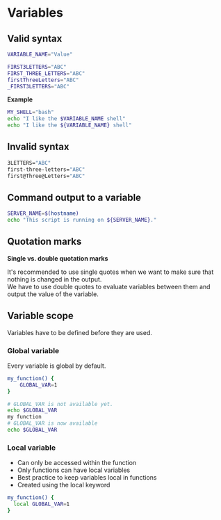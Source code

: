 # Variables

## Valid syntax

```sh
VARIABLE_NAME="Value"
```

```sh
FIRST3LETTERS="ABC"
FIRST_THREE_LETTERS="ABC"
firstThreeLetters="ABC"
_FIRST3LETTERS="ABC"
```

**Example**

```sh
MY_SHELL="bash"
echo "I like the $VARIABLE_NAME shell"
echo "I like the ${VARIABLE_NAME} shell"
```

## Invalid syntax

```sh
3LETTERS="ABC"
first-three-letters="ABC"
first@Three@Letters="ABC"
```

## Command output to a variable

```sh
SERVER_NAME=$(hostname)
echo "This script is running on ${SERVER_NAME}."
```

## Quotation marks

**Single vs. double quotation marks**

It's recommended to use single quotes when we want to make sure that nothing is changed in the output.<br>
We have to use double quotes to evaluate variables between them and output the value of the variable.

## Variable scope

Variables have to be defined before they are used.

### Global variable

Every variable is global by default.

```sh
my_function() {
	GLOBAL_VAR=1
}

# GLOBAL_VAR is not available yet.
echo $GLOBAL_VAR
my function
# GLOBAL_VAR is now available
echo $GLOBAL_VAR
```

### Local variable

- Can only be accessed within the function
- Only functions can have local variables
- Best practice to keep variables local in functions
- Created using the local keyword

```sh
my_function() {
  local GLOBAL_VAR=1
}
```
